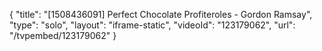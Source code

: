 {
    "title": "[1508436091] Perfect Chocolate Profiteroles - Gordon Ramsay",
    "type": "solo",
    "layout": "iframe-static",
    "videoId": "123179062",
    "url": "\/tvpembed\/123179062"
}